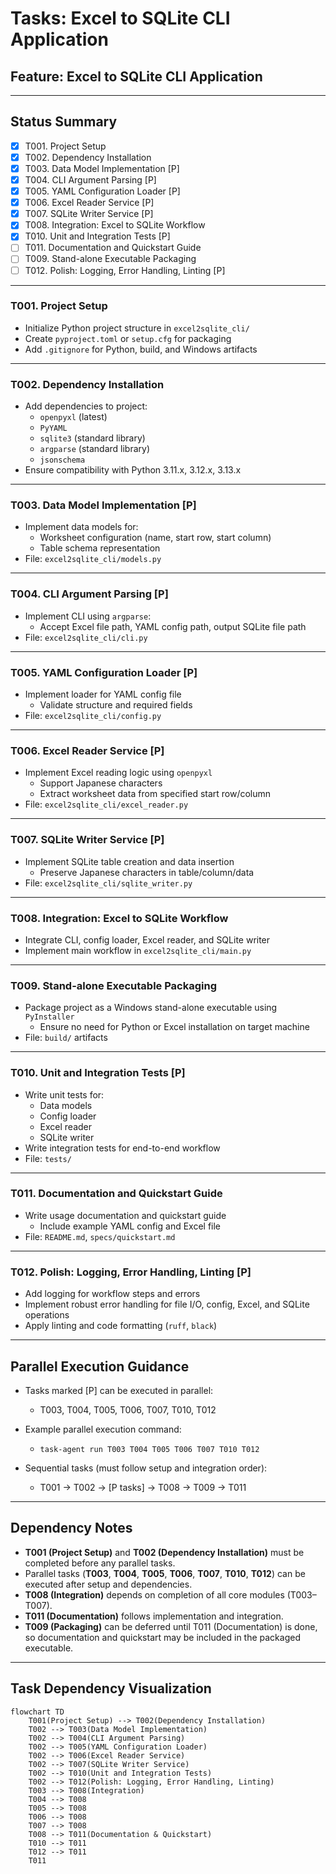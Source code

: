 # Tasks: Excel to SQLite CLI Application

## Feature: Excel to SQLite CLI Application

---

## Status Summary

- [x] T001. Project Setup
- [x] T002. Dependency Installation
- [x] T003. Data Model Implementation [P]
- [x] T004. CLI Argument Parsing [P]
- [x] T005. YAML Configuration Loader [P]
- [x] T006. Excel Reader Service [P]
- [x] T007. SQLite Writer Service [P]
- [x] T008. Integration: Excel to SQLite Workflow
- [x] T010. Unit and Integration Tests [P]
- [ ] T011. Documentation and Quickstart Guide
- [ ] T009. Stand-alone Executable Packaging
- [ ] T012. Polish: Logging, Error Handling, Linting [P]

---

### T001. Project Setup

- Initialize Python project structure in `excel2sqlite_cli/`
- Create `pyproject.toml` or `setup.cfg` for packaging
- Add `.gitignore` for Python, build, and Windows artifacts

---

### T002. Dependency Installation

- Add dependencies to project:
  - `openpyxl` (latest)
  - `PyYAML`
  - `sqlite3` (standard library)
  - `argparse` (standard library)
  - `jsonschema`
- Ensure compatibility with Python 3.11.x, 3.12.x, 3.13.x

---

### T003. Data Model Implementation [P]

- Implement data models for:
  - Worksheet configuration (name, start row, start column)
  - Table schema representation
- File: `excel2sqlite_cli/models.py`

---

### T004. CLI Argument Parsing [P]

- Implement CLI using `argparse`:
  - Accept Excel file path, YAML config path, output SQLite file path
- File: `excel2sqlite_cli/cli.py`

---

### T005. YAML Configuration Loader [P]

- Implement loader for YAML config file
  - Validate structure and required fields
- File: `excel2sqlite_cli/config.py`

---

### T006. Excel Reader Service [P]

- Implement Excel reading logic using `openpyxl`
  - Support Japanese characters
  - Extract worksheet data from specified start row/column
- File: `excel2sqlite_cli/excel_reader.py`

---

### T007. SQLite Writer Service [P]

- Implement SQLite table creation and data insertion
  - Preserve Japanese characters in table/column/data
- File: `excel2sqlite_cli/sqlite_writer.py`

---

### T008. Integration: Excel to SQLite Workflow

- Integrate CLI, config loader, Excel reader, and SQLite writer
- Implement main workflow in `excel2sqlite_cli/main.py`

---

### T009. Stand-alone Executable Packaging

- Package project as a Windows stand-alone executable using `PyInstaller`
  - Ensure no need for Python or Excel installation on target machine
- File: `build/` artifacts

---

### T010. Unit and Integration Tests [P]

- Write unit tests for:
  - Data models
  - Config loader
  - Excel reader
  - SQLite writer
- Write integration tests for end-to-end workflow
- File: `tests/`

---

### T011. Documentation and Quickstart Guide

- Write usage documentation and quickstart guide
  - Include example YAML config and Excel file
- File: `README.md`, `specs/quickstart.md`

---

### T012. Polish: Logging, Error Handling, Linting [P]

- Add logging for workflow steps and errors
- Implement robust error handling for file I/O, config, Excel, and SQLite operations
- Apply linting and code formatting (`ruff`, `black`)

---

## Parallel Execution Guidance

- Tasks marked [P] can be executed in parallel:
  - T003, T004, T005, T006, T007, T010, T012
- Example parallel execution command:
  - `task-agent run T003 T004 T005 T006 T007 T010 T012`

- Sequential tasks (must follow setup and integration order):
  - T001 → T002 → [P tasks] → T008 → T009 → T011

---

## Dependency Notes

- **T001 (Project Setup)** and **T002 (Dependency Installation)** must be completed before any parallel tasks.
- Parallel tasks (**T003**, **T004**, **T005**, **T006**, **T007**, **T010**, **T012**) can be executed after setup and dependencies.
- **T008 (Integration)** depends on completion of all core modules (T003–T007).
- **T011 (Documentation)** follows implementation and integration.
- **T009 (Packaging)** can be deferred until T011 (Documentation) is done, so documentation and quickstart may be included in the packaged executable.

---

## Task Dependency Visualization

```mermaid
flowchart TD
    T001(Project Setup) --> T002(Dependency Installation)
    T002 --> T003(Data Model Implementation)
    T002 --> T004(CLI Argument Parsing)
    T002 --> T005(YAML Configuration Loader)
    T002 --> T006(Excel Reader Service)
    T002 --> T007(SQLite Writer Service)
    T002 --> T010(Unit and Integration Tests)
    T002 --> T012(Polish: Logging, Error Handling, Linting)
    T003 --> T008(Integration)
    T004 --> T008
    T005 --> T008
    T006 --> T008
    T007 --> T008
    T008 --> T011(Documentation & Quickstart)
    T010 --> T011
    T012 --> T011
    T011
```
